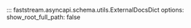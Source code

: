 

::: faststream.asyncapi.schema.utils.ExternalDocsDict
    options:
      show_root_full_path: false
